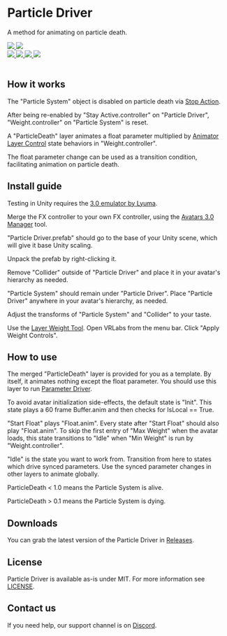 <div>
  <h1>Particle Driver</h1>
  <p>
     A method for animating on particle death.
  </p>

  <a href="https://github.com/VRLabs/Particle-Driver/releases/latest">
    <img src="https://img.shields.io/github/v/release/VRLabs/Particle-Driver.svg?style=flat-square">
  </a>
  <a href="https://github.com/VRLabs/Particle-Driver/releases/latest">
    <img src="https://img.shields.io/badge/Unity-2019.4-green.svg?style=flat-square">
  </a>
  <br />
  <a href="https://github.com/VRLabs/Particle-Driver/issues">
    <img src="https://img.shields.io/github/issues-raw/VRLabs/Particle-Driver.svg?style=flat-square">
  </a>
  <a href="https://github.com/VRLabs/Particle-Driver/issues?q=is%3Aissue+is%3Aclosed">
    <img src="https://img.shields.io/github/issues-closed-raw/VRLabs/Particle-Driver.svg?style=flat-square">
  </a>
  <a href="https://github.com/VRLabs/Particle-Driver/pull">
    <img src="https://img.shields.io/github/issues-pr-raw/VRLabs/Particle-Driver.svg?style=flat-square">
  </a>
  <a href="https://github.com/VRLabs/Particle-Driver/pulls?q=is%3Apr+is%3Aclosed">
    <img src="https://img.shields.io/github/issues-pr-closed-raw/VRLabs/Particle-Driver.svg?style=flat-square">
  </a>
  <br />
  <br />
</div>

## How it works

The "Particle System" object is disabled on particle death via [Stop Action](https://docs.unity3d.com/ScriptReference/ParticleSystemStopAction.html).

After being re-enabled by "Stay Active.controller" on "Particle Driver", "Weight.controller" on "Particle System" is reset.

A "ParticleDeath" layer animates a float parameter multiplied by [Animator Layer Control](https://docs.vrchat.com/docs/state-behaviors) state behaviors in "Weight.controller". 

The float parameter change can be used as a transition condition, facilitating animation on particle death.

## Install guide

Testing in Unity requires the [3.0 emulator by Lyuma](https://github.com/lyuma/Av3Emulator).

Merge the FX controller to your own FX controller, using the [Avatars 3.0 Manager](https://github.com/VRLabs/Avatars-3.0-Manager) tool.
 
"Particle Driver.prefab" should go to the base of your Unity scene, which will give it base Unity scaling.

Unpack the prefab by right-clicking it.

Remove "Collider" outside of "Particle Driver" and place it in your avatar's hierarchy as needed. 

"Particle System" should remain under "Particle Driver". Place "Particle Driver" anywhere in your avatar's hierarchy, as needed.

Adjust the transforms of "Particle System" and "Collider" to your taste.

Use the [Layer Weight Tool](https://github.com/VRLabs/Layer-Weight-Tool/). Open VRLabs from the menu bar. Click "Apply Weight Controls".

## How to use

The merged "ParticleDeath" layer is provided for you as a template. By itself, it animates nothing except the float parameter. You should use this layer to run [Parameter Driver](https://docs.vrchat.com/docs/state-behaviors).

To avoid avatar initialization side-effects, the default state is "Init". This state plays a 60 frame Buffer.anim and then checks for IsLocal == True.

"Start Float" plays "Float.anim". Every state after "Start Float" should also play "Float.anim". To skip the first entry of "Max Weight" when the avatar loads, this state transitions to "Idle" when "Min Weight" is run by "Weight.controller".

"Idle" is the state you want to work from. Transition from here to states which drive synced parameters. Use the synced parameter changes in other layers to animate globally.

ParticleDeath < 1.0 means the Particle System is alive.

ParticleDeath > 0.1 means the Particle System is dying.

## Downloads

You can grab the latest version of the Particle Driver in [Releases](https://github.com/VRLabs/Particle-Driver/releases/latest).

## License

Particle Driver is available as-is under MIT. For more information see [LICENSE](https://github.com/VRLabs/Particle-Driver/blob/dev/LICENSE).

## Contact us

If you need help, our support channel is on [Discord](https://discord.vrlabs.dev).
